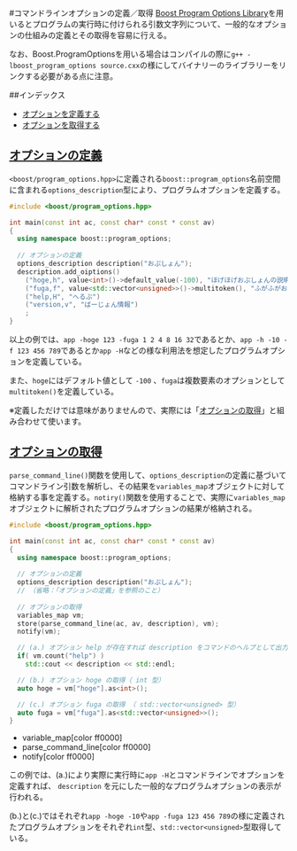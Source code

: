 #コマンドラインオプションの定義／取得
[Boost Program Options Library](http://www.boost.org/doc/libs/release/doc/html/program_options.html)を用いるとプログラムの実行時に付けられる引数文字列について、一般的なオプションの仕組みの定義とその取得を容易に行える。

なお、Boost.ProgramOptionsを用いる場合はコンパイルの際に`g++ -lboost_program_options source.cxx`の様にしてバイナリーのライブラリーをリンクする必要がある点に注意。


##インデックス
- [オプションを定義する](#define-option)
- [オプションを取得する](#get-option)


## <a name="define-option" href="define-option">オプションの定義</a>
`<boost/program_options.hpp>`に定義される`boost::program_options`名前空間に含まれる`options_description`型により、プログラムオプションを定義する。

```cpp
#include <boost/program_options.hpp>

int main(const int ac, const char* const * const av)
{
  using namespace boost::program_options;
  
  // オプションの定義
  options_description description("おぷしょん");
  description.add_oiptions()
    ("hoge,h", value<int>()->default_value(-100), "ほげほげおぷしょんの説明だよ")
    ("fuga,f", value<std::vector<unsigned>>()->multitoken(), "ふがふがおぷしょんの説明だよ")
    ("help,H", "へるぷ")
    ("version,v", "ばーじょん情報")
    ;
}
```

以上の例では、`app -hoge 123 -fuga 1 2 4 8 16 32`であるとか、`app -h -10 -f 123 456 789`であるとか`app -H`などの様な利用法を想定したプログラムオプションを定義している。

また、`hoge`にはデフォルト値として `-100` 、`fuga`は複数要素のオプションとして`multitoken()`を定義している。

※定義しただけでは意味がありませんので、実際には「[オプションの取得](#get-option)」と組み合わせて使います。


## <a name="get-option" href="get-option">オプションの取得</a>
`parse_command_line()`関数を使用して、`options_description`の定義に基づいてコマンドライン引数を解析し、その結果を`variables_map`オブジェクトに対して格納する事を定義する。`notiry()`関数を使用することで、実際に`variables_map`オブジェクトに解析されたプログラムオプションの結果が格納される。

```cpp
#include <boost/program_options.hpp>

int main(const int ac, const char* const * const av)
{
  using namespace boost::program_options;
  
  // オプションの定義
  options_description description("おぷしょん");
  // （省略：「オプションの定義」を参照のこと）
  
  // オプションの取得
  variables_map vm;
  store(parse_command_line(ac, av, description), vm);
  notify(vm);

  // (a.) オプション help が存在すれば description をコマンドのヘルプとして出力する。
  if( vm.count("help") )
    std::cout << description << std::endl;

  // (b.) オプション hoge の取得（ int 型）
  auto hoge = vm["hoge"].as<int>();

  // (c.) オプション fuga の取得 （ std::vector<unsigned> 型）
  auto fuga = vm["fuga"].as<std::vector<unsigned>>();
}
```
* variable_map[color ff0000]
* parse_command_line[color ff0000]
* notify[color ff0000]

この例では、(a.)により実際に実行時に`app -H`とコマンドラインでオプションを定義すれば、 `description` を元にした一般的なプログラムオプションの表示が行われる。

(b.)と(c.)ではそれぞれ`app -hoge -10`や`app -fuga 123 456 789`の様に定義されたプログラムオプションをそれぞれ`int`型、`std::vector<unsigned>`型取得している。


